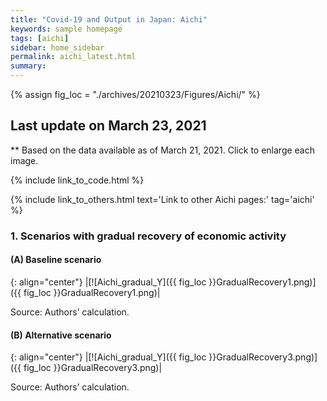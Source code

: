 ```yaml
---
title: "Covid-19 and Output in Japan: Aichi"
keywords: sample homepage
tags: [aichi]
sidebar: home_sidebar
permalink: aichi_latest.html
summary:
---
```


{% assign fig_loc = "./archives/20210323/Figures/Aichi/" %}

## Last update on March 23, 2021
** Based on the data available as of March 21, 2021. Click to enlarge each image.

{% include link_to_code.html %}

{% include link_to_others.html text='Link to other Aichi pages:' tag='aichi' %}

### 1. Scenarios with gradual recovery of economic activity

#### (A) Baseline scenario

{: align="center"}
|[![Aichi_gradual_Y]({{ fig_loc }}GradualRecovery1.png)]({{ fig_loc }}GradualRecovery1.png)|

Source: Authors’ calculation.

#### (B) Alternative scenario

{: align="center"}
|[![Aichi_gradual_Y]({{ fig_loc }}GradualRecovery3.png)]({{ fig_loc }}GradualRecovery3.png)|

Source: Authors’ calculation.

